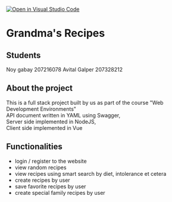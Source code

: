 [![Open in Visual Studio Code](https://classroom.github.com/assets/open-in-vscode-718a45dd9cf7e7f842a935f5ebbe5719a5e09af4491e668f4dbf3b35d5cca122.svg)](https://classroom.github.com/online_ide?assignment_repo_id=11339396&assignment_repo_type=AssignmentRepo)

# Grandma's Recipes 
## Students
Noy gabay 207216078 Avital Galper 207328212

## About the project
This is a full stack project built by us as part of the course "Web Development Environments" <br>
API document written in YAML using Swagger, <br>
Server side implemented in NodeJS, <br>
Client side implemented in Vue <br>

## Functionalities 
* login / register to the website
* view random recipes
* view recipes using smart search by diet, intolerance et cetera
* create recipes by user
* save favorite recipes by user
* create special family recipes by user 
